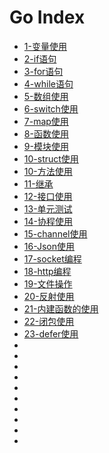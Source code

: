 # Go Index
* [1-变量使用](./1-变量使用.md)
* [2-if语句](./2-if语句.md)
* [3-for语句](./3-for语句.md)
* [4-while语句](4-while语句.md)
* [5-数组使用](5-数组使用.md)
* [6-switch使用](6-switch使用.md)
* [7-map使用](7-map使用.md)
* [8-函数使用]()
* [9-模块使用](./9-模块使用.md)
* [10-struct使用]()
* [10-方法使用]()
* [11-继承]()
* [12-接口使用]()
* [13-单元测试](13-单元测试.md)
* [14-协程使用]()
* [15-channel使用]()
* [16-Json使用]()
* [17-socket编程]()
* [18-http编程]()
* [19-文件操作]()
* [20-反射使用]()
* [21-内建函数的使用]()
* [22-闭包使用]()
* [23-defer使用]()
* []()
* []()
* []()
* []()
* []()
* []()
* []()
* []()
* []()
* []()



